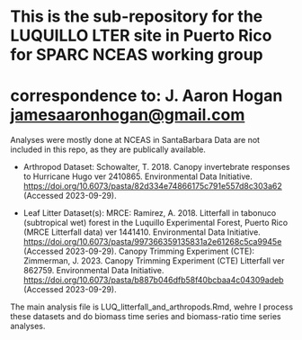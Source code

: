 # This is the sub-repository for the LUQUILLO LTER site in Puerto Rico for SPARC NCEAS working group

# correspondence to: J. Aaron Hogan  jamesaaronhogan@gmail.com

Analyses were mostly done at NCEAS in SantaBarbara
Data are not included in this repo, as they are publically available. 

* Arthropod Dataset: 
Schowalter, T. 2018. Canopy invertebrate responses to Hurricane Hugo ver 2410865. Environmental Data Initiative. https://doi.org/10.6073/pasta/82d334e74866175c791e557d8c303a62 (Accessed 2023-09-29).

* Leaf Litter Dataset(s):
MRCE: Ramirez, A. 2018. Litterfall in tabonuco (subtropical wet) forest in the Luquillo Experimental Forest, Puerto Rico (MRCE Litterfall data) ver 1441410. Environmental Data Initiative. https://doi.org/10.6073/pasta/997366359135831a2e61268c5ca9945e (Accessed 2023-09-29).
Canopy Trimming Experiment (CTE):  Zimmerman, J. 2023. Canopy Trimming Experiment (CTE) Litterfall ver 862759. Environmental Data Initiative. https://doi.org/10.6073/pasta/b887b046dfb58f40bcbaa4c04309adeb (Accessed 2023-09-29).

The main analysis file is LUQ_litterfall_and_arthropods.Rmd, wehre I process these datasets and do biomass time series and biomass-ratio time series analyses.  

